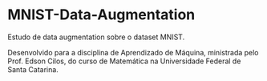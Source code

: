 # MNIST-Data-Augmentation
Estudo de data augmentation sobre o dataset MNIST.

Desenvolvido para a disciplina de Aprendizado de Máquina, ministrada pelo Prof. Edson Cilos, do curso de Matemática na Universidade Federal de Santa Catarina.
